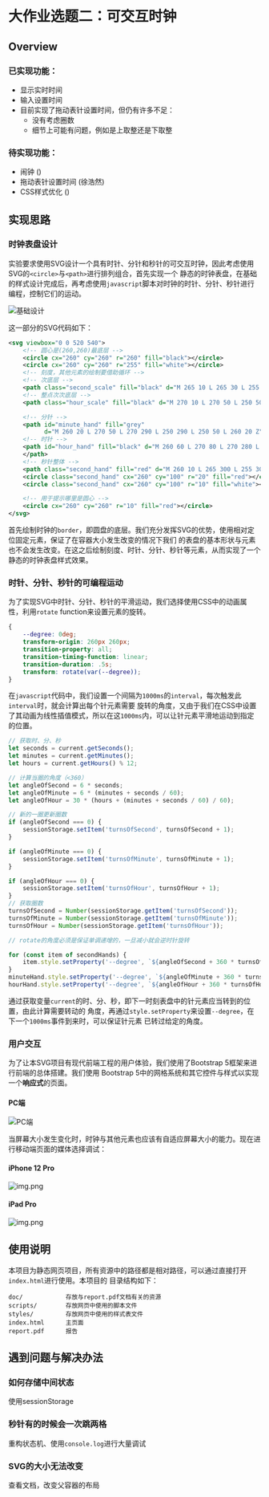 # 大作业选题二：可交互时钟

## Overview

### 已实现功能：

* 显示实时时间
* 输入设置时间
* 目前实现了拖动表针设置时间，但仍有许多不足：
  * 没有考虑圈数
  * 细节上可能有问题，例如是上取整还是下取整

### 待实现功能：

* 闹钟 ()
* 拖动表针设置时间 (徐浩然)
* CSS样式优化 ()

## 实现思路

### 时钟表盘设计

实验要求使用SVG设计一个具有时针、分针和秒针的可交互时钟，因此考虑使用SVG的`<circle>`与`<path>`进行排列组合，首先实现一个
静态的时钟表盘，在基础的样式设计完成后，再考虑使用`javascript`脚本对时钟的时针、分针、秒针进行编程，控制它们的运动。

![基础设计](doc/basicDesign.png)

这一部分的SVG代码如下：

```svg
<svg viewbox="0 0 520 540">
    <!-- 圆心是(260,260)最底层 -->
    <circle cx="260" cy="260" r="260" fill="black"></circle>
    <circle cx="260" cy="260" r="255" fill="white"></circle>
    <!-- 刻度，其他元素的绘制要借助循环 -->
    <!-- 次底层 -->
    <path class="second_scale" fill="black" d="M 265 10 L 265 30 L 255 30 L 255 10 L 265 10 Z"></path>
    <!-- 整点次次底层 -->
    <path class="hour_scale" fill="black" d="M 270 10 L 270 50 L 250 50 L 250 10 L 270 10 Z"></path>

    <!-- 分针 -->
    <path id="minute_hand" fill="grey"
          d="M 260 20 L 270 50 L 270 290 L 250 290 L 250 50 L 260 20 Z"></path>
    <!-- 时针 -->
    <path id="hour_hand" fill="black" d="M 260 60 L 270 80 L 270 280 L 250 280 L 250 80 L 260 60 Z">
    </path>
    <!-- 秒针整体 -->
    <path class="second_hand" fill="red" d="M 260 10 L 265 300 L 255 300 L 260 10 Z"></path>
    <circle class="second_hand" cx="260" cy="100" r="20" fill="red"></circle>
    <circle class="second_hand" cx="260" cy="100" r="10" fill="white"></circle>

    <!-- 用于提示哪里是圆心 -->
    <circle cx="260" cy="260" r="10" fill="red"></circle>
</svg>
```

首先绘制时钟的`border`，即圆盘的底层。我们充分发挥SVG的优势，使用相对定位固定元素，保证了在容器大小发生改变的情况下我们
的表盘的基本形状与元素也不会发生改变。在这之后绘制刻度、时针、分针、秒针等元素，从而实现了一个静态的时钟表盘样式效果。

### 时针、分针、秒针的可编程运动

为了实现SVG中时针、分针、秒针的平滑运动，我们选择使用CSS中的动画属性，利用`rotate` function来设置元素的旋转。

```css
{
    --degree: 0deg;
    transform-origin: 260px 260px;
    transition-property: all;
    transition-timing-function: linear;
    transition-duration: .5s;
    transform: rotate(var(--degree));
}
```

在`javascript`代码中，我们设置一个间隔为`1000ms`的`interval`，每次触发此`interval`时，就会计算出每个针元素需要
旋转的角度，又由于我们在CSS中设置了其动画为线性插值模式，所以在这`1000ms`内，可以让针元素平滑地运动到指定的位置。

```javascript
// 获取时、分、秒
let seconds = current.getSeconds();
let minutes = current.getMinutes();
let hours = current.getHours() % 12;

// 计算当圈的角度（<360）
let angleOfSecond = 6 * seconds;
let angleOfMinute = 6 * (minutes + seconds / 60);
let angleOfHour = 30 * (hours + (minutes + seconds / 60) / 60);

// 新的一圈更新圈数
if (angleOfSecond === 0) {
    sessionStorage.setItem('turnsOfSecond', turnsOfSecond + 1);
}

if (angleOfMinute === 0) {
    sessionStorage.setItem('turnsOfMinute', turnsOfMinute + 1);
}

if (angleOfHour === 0) {
    sessionStorage.setItem('turnsOfHour', turnsOfHour + 1);
}
// 获取圈数
turnsOfSecond = Number(sessionStorage.getItem('turnsOfSecond'));
turnsOfMinute = Number(sessionStorage.getItem('turnsOfMinute'));
turnsOfHour = Number(sessionStorage.getItem('turnsOfHour'));

// rotate的角度必须是保证单调递增的，一旦减小就会逆时针旋转

for (const item of secondHands) {
    item.style.setProperty('--degree', `${angleOfSecond + 360 * turnsOfSecond}deg`);
}
minuteHand.style.setProperty('--degree', `${angleOfMinute + 360 * turnsOfMinute}deg`);
hourHand.style.setProperty('--degree', `${angleOfHour + 360 * turnsOfHour}deg`);
```

通过获取变量`current`的时、分、秒，即下一时刻表盘中的针元素应当转到的位置，由此计算需要转动的
角度，再通过`style.setProperty`来设置`--degree`，在下一个`1000ms`事件到来时，可以保证针元素
已转过给定的角度。

### 用户交互

为了让本SVG项目有现代前端工程的用户体验，我们使用了Bootstrap 5框架来进行前端的总体搭建。我们使用
Bootstrap 5中的网格系统和其它控件与样式以实现一个**响应式**的页面。

#### PC端

![PC端](doc/pc-end.png)

当屏幕大小发生变化时，时钟与其他元素也应该有自适应屏幕大小的能力。现在进行移动端页面的媒体选择调试：

#### iPhone 12 Pro

![img.png](doc/iphone12pro.png)

#### iPad Pro

![img.png](doc/ipadpro.png)

## 使用说明

本项目为静态网页项目，所有资源中的路径都是相对路径，可以通过直接打开`index.html`进行使用。本项目的
目录结构如下：

```text
doc/            存放与report.pdf文档有关的资源
scripts/        存放网页中使用的脚本文件
styles/         存放网页中使用的样式表文件
index.html      主页面
report.pdf      报告
```

## 遇到问题与解决办法

### 如何存储中间状态

使用sessionStorage

### 秒针有的时候会一次跳两格

重构状态机、使用`console.log`进行大量调试

### SVG的大小无法改变

查看文档，改变父容器的布局
